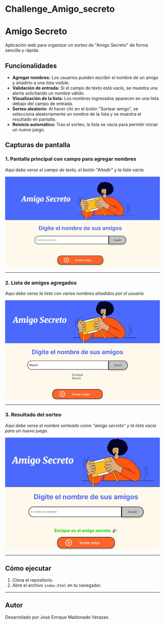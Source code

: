# Challenge_Amigo_secreto


# Amigo Secreto

Aplicación web para organizar un sorteo de "Amigo Secreto" de forma sencilla y rápida.

## Funcionalidades

- **Agregar nombres:** Los usuarios pueden escribir el nombre de un amigo y añadirlo a una lista visible.
- **Validación de entrada:** Si el campo de texto está vacío, se muestra una alerta solicitando un nombre válido.
- **Visualización de la lista:** Los nombres ingresados aparecen en una lista debajo del campo de entrada.
- **Sorteo aleatorio:** Al hacer clic en el botón "Sortear amigo", se selecciona aleatoriamente un nombre de la lista y se muestra el resultado en pantalla.
- **Reinicio automático:** Tras el sorteo, la lista se vacía para permitir iniciar un nuevo juego.

## Capturas de pantalla

### 1. Pantalla principal con campo para agregar nombres
*Aquí debe verse el campo de texto, el botón "Añadir" y la lista vacía.*

<img src="assets/PantallaPrincipal.jpg" alt="Pantalla principal" width="600">

---

### 2. Lista de amigos agregados
*Aquí debe verse la lista con varios nombres añadidos por el usuario.*

<img src="assets/Lista.jpg" alt="Lista de amigos" width="600">

---

### 3. Resultado del sorteo
*Aquí debe verse el nombre sorteado como "amigo secreto" y la lista vacía para un nuevo juego.*

<img src="assets/Resultado.jpg" alt="Resultado del sorteo" width="600">

---


## Cómo ejecutar

1. Clona el repositorio.
2. Abre el archivo `index.html` en tu navegador.

---

## Autor

Desarrollado por José Enrique Maldonado Verazas.